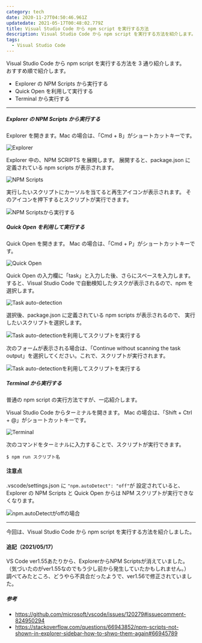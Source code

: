```yaml
---
category: tech
date: 2020-11-27T04:50:46.961Z
updatedate: 2021-05-17T00:48:02.779Z
title: Visual Studio Code から npm script を実行する方法
description: Visual Studio Code から npm script を実行する方法を紹介します。
tags:
  - Visual Studio Code
---
```

Visual Studio Code から npm script を実行する方法を 3 通り紹介します。  
おすすめ順で紹介します。

- Explorer の NPM Scripts から実行する
- Quick Open を利用して実行する
- Terminal から実行する

---

##### Explorer の NPM Scripts から実行する

Explorer を開きます。Mac の場合は、「Cmd + B」がショートカットキーです。

![Explorer](/media/execute-npmscript-explorer.png)

Explorer 中の、NPM SCRIPTS を展開します。
展開すると、package.json に定義されている npm scripts が表示されます。

![NPM Scripts](/media/execute-npmscript-treeview.png)

実行したいスクリプトにカーソルを当てると再生アイコンが表示されます。
そのアイコンを押下するとスクリプトが実行できます。

![NPM Scriptsから実行する](/media/execute-npmscript-clickicon.png)

##### Quick Open を利用して実行する

Quick Open を開きます。
Mac の場合は、「Cmd + P」がショートカットキーです。

![Quick Open](/media/execute-npmscript-quickopen.png)

Quick Open の入力欄に「task」と入力した後、さらにスペースを入力します。
すると、Visual Studio Code で自動検知したタスクが表示されるので、npm を選択します。

![Task auto-detection](/media/execute-npmscript-taskautoditection.png)

選択後、package.json に定義されている npm scripts が表示されるので、
実行したいスクリプトを選択します。

![Task auto-detectionを利用してスクリプトを実行する](/media/execute-npmscript-selectscript.png)

次のフォームが表示される場合は、「Continue without scanning the task output」を選択してください。これで、スクリプトが実行されます。

![Task auto-detectionを利用してスクリプトを実行する](/media/execute-npmscript-scan.png)

##### Terminal から実行する

普通の npm script の実行方法ですが、一応紹介します。

Visual Studio Code からターミナルを開きます。
Mac の場合は、「Shift + Ctrl + @」がショートカットキーです。

![Terminal](/media/execute-npmscript-terminal.png)

次のコマンドをターミナルに入力することで、スクリプトが実行できます。

```shell
$ npm run スクリプト名
```

#### 注意点

.vscode/settings.json に `"npm.autoDetect": "off"`が
設定されていると、Explorer の NPM Scripts と Quick Open からは NPM スクリプトが実行できなくなります。

![npm.autoDetectがoffの場合](/media/execute-npmscript-autodetect-off.png)

---

今回は、Visual Studio Code から npm script を実行する方法を紹介しました。

#### 追記（2021/05/17）
VS Code ver1.55あたりから、ExplorerからNPM Scriptsが消えていました。  
（気づいたのがver1.55なのでもう少し前から発生していたかもしれません。）  
調べてみたところ、どうやら不具合だったようで、ver1.56で修正されていました。  
##### 参考
* https://github.com/microsoft/vscode/issues/120279#issuecomment-824950294
* https://stackoverflow.com/questions/66943852/npm-scripts-not-shown-in-explorer-sidebar-how-to-shwo-them-again#66945789